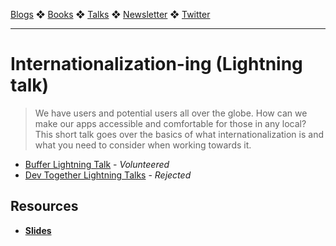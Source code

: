 [Blogs](../blogs.md) ❖ [Books](../books.md) ❖ [Talks](../talks.md) ❖ [Newsletter](https://tinyletter.com/vgonda) ❖ [Twitter](https://twitter.com/TTGonda)

---

# Internationalization-ing (Lightning talk)

> We have users and potential users all over the globe. How can we make our apps accessible and comfortable for those in any local? This short talk goes over the basics of what internationalization is and what you need to consider when working towards it.

-   [Buffer Lightning Talk](https://buffer.com/) - _Volunteered_
-   [Dev Together Lightning Talks](https://devtogether.co/) - _Rejected_

## Resources

-   **[Slides](https://speakerdeck.com/vgonda/internationalizationing)**
